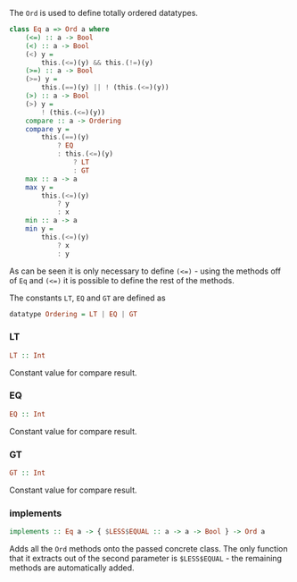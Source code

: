
The `Ord` is used to define totally ordered datatypes.

```haskell
class Eq a => Ord a where
    (<=) :: a -> Bool
    (<) :: a -> Bool
    (<) y =
        this.(<=)(y) && this.(!=)(y)
    (>=) :: a -> Bool
    (>=) y =
        this.(==)(y) || ! (this.(<=)(y))
    (>) :: a -> Bool
    (>) y =
        ! (this.(<=)(y))
    compare :: a -> Ordering
    compare y =
        this.(==)(y)
            ? EQ
            : this.(<=)(y)
                ? LT
                : GT
    max :: a -> a
    max y =
        this.(<=)(y)
            ? y
            : x
    min :: a -> a
    min y =
        this.(<=)(y)
            ? x
            : y
```

As can be seen it is only necessary to define `(<=)` - using the methods off of `Eq` and `(<=)` it is
possible to define the rest of the methods.

The constants `LT`, `EQ` and `GT` are defined as
```haskell
datatype Ordering = LT | EQ | GT
```

### LT

```haskell
LT :: Int
```

Constant value for compare result.

### EQ

```haskell
EQ :: Int
```

Constant value for compare result.

### GT

```haskell
GT :: Int
```

Constant value for compare result.

### implements

```haskell
implements :: Eq a -> { $LESS$EQUAL :: a -> a -> Bool } -> Ord a
```

Adds all the `Ord` methods onto the passed concrete class.  The only function that it extracts
out of the second parameter is `$LESS$EQUAL` - the remaining methods are automatically added.

